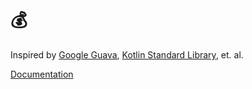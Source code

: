 # 💰

Inspired by [Google Guava](https://guava.dev/),
[Kotlin Standard Library](https://kotlinlang.org/api/latest/jvm/stdlib/#kotlin-standard-library),
et. al.

[Documentation](https://deno.land/x/dollarbag?doc)
